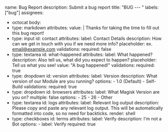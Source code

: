 name: Bug Report
description: Submit a bug report
title: "BUG --- "
labels: ["bug"]
assignees:
  - octocat
body:
  - type: markdown
    attributes:
      value: |
        Thanks for taking the time to fill out this bug report!
  - type: input
    id: contact
    attributes:
      label: Contact Details
      description: How can we get in touch with you if we need more info?
      placeholder: ex. email@example.com
    validations:
      required: false
  - type: textarea
    id: what-happened
    attributes:
      label: What happened?
      description: Also tell us, what did you expect to happen?
      placeholder: Tell us what you see!
      value: "A bug happened!"
    validations:
      required: true
  - type: dropdown
    id: version
    attributes:
      label: Version
      description: What version of our Module are you running?
      options:
        - 1.0 (Default)
        - Self-Build
    validations:
      required: true
  - type: dropdown
    id: browsers
    attributes:
      label: What Magisk Version are you on?
      multiple: false
      options:
        - 25
        - 26
        - Other
  - type: textarea
    id: logs
    attributes:
      label: Relevant log output
      description: Please copy and paste any relevant log output. This will be automatically formatted into code, so no need for backticks.
      render: shell
  - type: checkboxes
    id: terms
    attributes:
      label: Verify
      description: I'm not a Bot
      options:
        - label: Verify
          required: true
